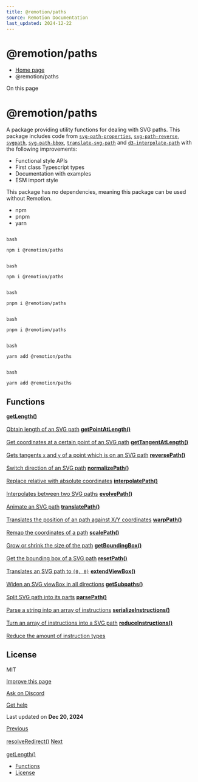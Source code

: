 ```yaml
---
title: @remotion/paths
source: Remotion Documentation
last_updated: 2024-12-22
---
```


# @remotion/paths

- [Home page](/)
- @remotion/paths

On this page

# @remotion/paths

A package providing utility functions for dealing with SVG paths. This package includes code from [`svg-path-properties`](https://www.npmjs.com/package/svg-path-properties), [`svg-path-reverse`](https://github.com/Pomax/svg-path-reverse#readme), [`svgpath`](https://github.com/fontello/svgpath), [`svg-path-bbox`](https://github.com/mondeja/svg-path-bbox), [`translate-svg-path`](https://github.com/michaelrhodes/translate-svg-path) and [`d3-interpolate-path`](https://github.com/pbeshai/d3-interpolate-path) with the following improvements:

- Functional style APIs
- First class Typescript types
- Documentation with examples
- ESM import style

This package has no dependencies, meaning this package can be used without Remotion.

- npm
- pnpm
- yarn

```

bash

npm i @remotion/paths
```

```

bash

npm i @remotion/paths
```

```

bash

pnpm i @remotion/paths
```

```

bash

pnpm i @remotion/paths
```

```

bash

yarn add @remotion/paths
```

```

bash

yarn add @remotion/paths
```

## Functions [​](\#functions "Direct link to Functions")

[**getLength()** \
\
Obtain length of an SVG path](/docs/paths/get-length) [**getPointAtLength()** \
\
Get coordinates at a certain point of an SVG path](/docs/paths/get-point-at-length) [**getTangentAtLength()** \
\
Gets tangents `x` and `y` of a point which is on an SVG path](/docs/paths/get-tangent-at-length) [**reversePath()** \
\
Switch direction of an SVG path](/docs/paths/reverse-path) [**normalizePath()** \
\
Replace relative with absolute coordinates](/docs/paths/normalize-path) [**interpolatePath()** \
\
Interpolates between two SVG paths](/docs/paths/interpolate-path) [**evolvePath()** \
\
Animate an SVG path](/docs/paths/evolve-path) [**translatePath()** \
\
Translates the position of an path against X/Y coordinates](/docs/paths/translate-path) [**warpPath()** \
\
Remap the coordinates of a path](/docs/paths/warp-path) [**scalePath()** \
\
Grow or shrink the size of the path](/docs/paths/scale-path) [**getBoundingBox()** \
\
Get the bounding box of a SVG path](/docs/paths/get-bounding-box) [**resetPath()** \
\
Translates an SVG path to `(0, 0)`](/docs/paths/reset-path) [**extendViewBox()** \
\
Widen an SVG viewBox in all directions](/docs/paths/extend-viewbox) [**getSubpaths()** \
\
Split SVG path into its parts](/docs/paths/get-subpaths) [**parsePath()** \
\
Parse a string into an array of instructions](/docs/paths/parse-path) [**serializeInstructions()** \
\
Turn an array of instructions into a SVG path](/docs/paths/serialize-instructions) [**reduceInstructions()** \
\
Reduce the amount of instruction types](/docs/paths/reduce-instructions)

## License [​](\#license "Direct link to License")

MIT

[Improve this page](https://github.com/remotion-dev/remotion/edit/main/packages/docs/docs/paths/index.mdx)

[Ask on Discord](https://remotion.dev/discord)

[Get help](/docs/get-help)

Last updated on **Dec 20, 2024**

[Previous\
\
resolveRedirect()](/docs/preload/resolve-redirect) [Next\
\
getLength()](/docs/paths/get-length)

- [Functions](#functions)
- [License](#license)
